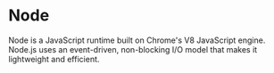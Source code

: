 # Node

Node is a JavaScript runtime built on Chrome's V8 JavaScript engine. Node.js uses an event-driven, non-blocking I/O model that makes it lightweight and efficient.
